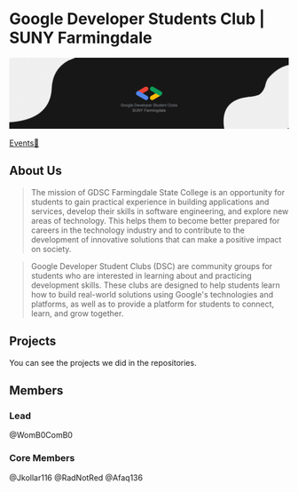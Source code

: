 # Google Developer Students Club | SUNY Farmingdale

![GDSC Farmingdale Logo](./profile/assets/GDSC-Farmingdale.png)

<!-- <img src="./assets/GDSC-Farmingdale.png" width="100%" height="100%" alt="GDSC Farmingdale logo" dir="auto"/> -->
[Events🥳](https://gdsc.community.dev/farmingdale-state-college/)
## About Us

> The mission of GDSC Farmingdale State College is an opportunity for students to gain practical experience in building applications and services, develop their skills in software engineering, and explore new areas of technology. This helps them to become better prepared for careers in the technology industry and to contribute to the development of innovative solutions that can make a positive impact on society.

> Google Developer Student Clubs (DSC) are community groups for students who are interested in learning about and practicing development skills. These clubs are designed to help students learn how to build real-world solutions using Google's technologies and platforms, as well as to provide a platform for students to connect, learn, and grow together.

## Projects

You can see the projects we did in the repositories.

## Members

### Lead

@WomB0ComB0

### Core Members

@Jkollar116
@RadNotRed
@Afaq136
